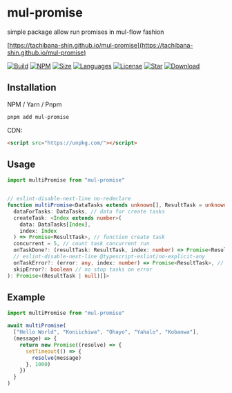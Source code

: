 # mul-promise

simple package allow run promises in mul-flow fashion

[https://tachibana-shin.github.io/mul-promise](https://tachibana-shin.github.io/mul-promise)

[![Build](https://github.com/tachibana-shin/mul-promise/actions/workflows/build-docs.yml/badge.svg)](https://github.com/tachibana-shin/mul-promise/actions/workflows/docs.yml)
[![NPM](https://badge.fury.io/js/mul-promise.svg)](http://badge.fury.io/js/mul-promise)
[![Size](https://img.shields.io/bundlephobia/minzip/mul-promise/latest)](https://npmjs.org/package/mul-promise)
[![Languages](https://img.shields.io/github/languages/top/tachibana-shin/mul-promise)](https://npmjs.org/package/mul-promise)
[![License](https://img.shields.io/npm/l/mul-promise)](https://npmjs.org/package/mul-promise)
[![Star](https://img.shields.io/github/stars/tachibana-shin/mul-promise)](https://github.com/tachibana-shin/mul-promise/stargazers)
[![Download](https://img.shields.io/npm/dm/mul-promise)](https://npmjs.org/package/mul-promise)

## Installation

NPM / Yarn / Pnpm

```bash
pnpm add mul-promise
```

CDN:

```html
<script src="https://unpkg.com/"></script>
```

## Usage

```ts
import multiPromise from "mul-promise"


// eslint-disable-next-line no-redeclare
function multiPromise<DataTasks extends unknown[], ResultTask = unknown>(
  dataForTasks: DataTasks, // data for create tasks
  createTask: <Index extends number>(
    data: DataTasks[Index],
    index: Index
  ) => Promise<ResultTask>, // function create task
  concurrent = 5, // count task concurrent run
  onTaskDone?: (resultTask: ResultTask, index: number) => Promise<ResultTask>, // on one task done
  // eslint-disable-next-line @typescript-eslint/no-explicit-any
  onTaskError?: (error: any, index: number) => Promise<ResultTask>, // on one task error
  skipError?: boolean // no stop tasks on error
): Promise<(ResultTask | null)[]>
```

## Example

```ts
import multiPromise from "mul-promise"

await multiPromise(
  ["Hello World", "Koniichiwa", "Ohayo", "Yahalo", "Kobanwa"],
  (message) => {
    return new Promise((resolve) => {
      setTimeout(() => {
        resolve(message)
      }, 1000)
    })
  }
)
```
